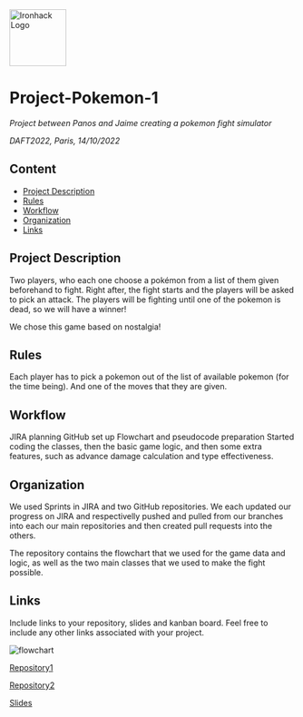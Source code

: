 <img src="https://bit.ly/2VnXWr2" alt="Ironhack Logo" width="100"/>

# Project-Pokemon-1
*Project between Panos and Jaime creating a pokemon fight simulator*

*DAFT2022, Paris, 14/10/2022*

## Content
- [Project Description](#project-description)
- [Rules](#rules)
- [Workflow](#workflow)
- [Organization](#organization)
- [Links](#links)

## Project Description
Two players, who each one choose a pokémon from a list of them given beforehand to fight.
Right after, the fight starts and the players will be asked to pick an attack.
The players will be fighting until one of the pokemon is dead, so we will have a winner!	

We chose this game based on nostalgia!

## Rules
Each player has to pick a pokemon out of the list of available pokemon (for the time being). And one of the moves that they are given.

## Workflow
JIRA planning
GitHub set up
Flowchart and pseudocode preparation
Started coding the classes, then the basic game logic, and then some extra features, such as advance damage calculation and type effectiveness.

## Organization
We used Sprints in JIRA and two GitHub repositories. We each updated our progress on JIRA and respectivelly pushed and pulled from our branches into 
each our main repositories and then created pull requests into the others.

The repository contains the flowchart that we used for the game data and logic, as well as the two main classes that we used to make the fight possible.

## Links

Include links to your repository, slides and kanban board. Feel free to include any other links associated with your project.

![flowchart](PokeFight.jpg)

[Repository1](https://github.com/psyrgkan/Project-Pokemon-1)

[Repository2](https://github.com/JaimeSastreCrespo/Project-Pokemon-1)

[Slides](https://docs.google.com/presentation/d/1JMoo-5nwYY0bx6m4fmU7v8BBTCZGOrH8XzMBtYG7hK8/edit?usp=sharing)  
